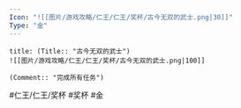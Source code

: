 ```yaml
---
Icon: "![[图片/游戏攻略/仁王/仁王/奖杯/古今无双的武士.png|30]]"
Type: "金"
---
```

```ad-common-gold-trophy
title: (Title:: "古今无双的武士")
![[图片/游戏攻略/仁王/仁王/奖杯/古今无双的武士.png|100]]

(Comment:: "完成所有任务")
```

#仁王/仁王/奖杯 #奖杯 #金
